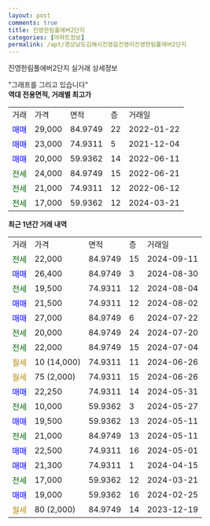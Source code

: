 ```yaml
---
layout: post
comments: true
title: 진영한림풀에버2단지
categories: [아파트정보]
permalink: /apt/경상남도김해시진영읍진영리진영한림풀에버2단지
---
```


진영한림풀에버2단지 실거래 상세정보

<script type="text/javascript">
  google.charts.load('current', {'packages':['line', 'corechart']});
  google.charts.setOnLoadCallback(drawChart);

  function drawChart() {
    var data = new google.visualization.DataTable();
    data.addColumn('date', '거래일');
    data.addColumn('number', "매매");
    data.addColumn('number', "전세");
    data.addColumn('number', "전매");

    data.addRows([[new Date(Date.parse("2024-09-11")), null, 22000, null], [new Date(Date.parse("2024-08-30")), 26400, null, null], [new Date(Date.parse("2024-08-04")), null, 19500, null], [new Date(Date.parse("2024-08-02")), 21500, null, null], [new Date(Date.parse("2024-07-22")), 27000, null, null], [new Date(Date.parse("2024-07-20")), null, 20000, null], [new Date(Date.parse("2024-07-04")), null, 22000, null], [new Date(Date.parse("2024-06-26")), null, null, null], [new Date(Date.parse("2024-06-26")), null, null, null], [new Date(Date.parse("2024-05-31")), 22250, null, null], [new Date(Date.parse("2024-05-27")), null, 10000, null], [new Date(Date.parse("2024-05-11")), 19500, null, null], [new Date(Date.parse("2024-05-11")), null, 21000, null], [new Date(Date.parse("2024-05-01")), 22500, null, null], [new Date(Date.parse("2024-04-15")), 21300, null, null], [new Date(Date.parse("2024-03-21")), null, 17000, null], [new Date(Date.parse("2024-02-25")), 19000, null, null], [new Date(Date.parse("2023-12-19")), null, null, null]]);

    var options = {
      hAxis: {
        format: 'yyyy/MM/dd'
      },    
      lineWidth: 0,
      pointsVisible: true,    
      title: '최근 1년간 유형별 실거래가 분포',
      legend: { position: 'bottom' }
    };

    var formatter = new google.visualization.NumberFormat({pattern:'###,###'} );
    formatter.format(data, 1);
    formatter.format(data, 2);
    
    setTimeout(function() {
        var chart = new google.visualization.LineChart(document.getElementById('columnchart_material'));
        chart.draw(data, (options));
        document.getElementById('loading').style.display = 'none';
    }, 200);
  }
</script>


<div id="loading" style="z-index:20; display: block; margin-left: 0px">"그래프를 그리고 있습니다"</div>
<div id="columnchart_material" style="width: 95%; margin-left: 0px; display: block"></div>
<!-- contents start -->
<b>역대 전용면적, 거래별 최고가</b>
<table class="sortable">
    <tr>
      <td>거래</td>
      <td>가격</td>
      <td>면적</td>
      <td>층</td>
      <td>거래일</td>
    </tr>
        <tr>
          <td><a style="color: blue">매매</a></td>
          <td>29,000</td>
          <td>84.9749</td>
          <td>22</td>
          <td>2022-01-22</td>
        </tr>            <tr>
          <td><a style="color: blue">매매</a></td>
          <td>23,000</td>
          <td>74.9311</td>
          <td>5</td>
          <td>2021-12-04</td>
        </tr>            <tr>
          <td><a style="color: blue">매매</a></td>
          <td>20,000</td>
          <td>59.9362</td>
          <td>14</td>
          <td>2022-06-11</td>
        </tr>        
        <tr>
              <td><a style="color: darkgreen">전세</a></td>
              <td>24,000</td>
              <td>84.9749</td>
              <td>15</td>
              <td>2022-06-21</td>
            </tr>            <tr>
              <td><a style="color: darkgreen">전세</a></td>
              <td>21,000</td>
              <td>74.9311</td>
              <td>12</td>
              <td>2022-06-12</td>
            </tr>            <tr>
              <td><a style="color: darkgreen">전세</a></td>
              <td>17,000</td>
              <td>59.9362</td>
              <td>12</td>
              <td>2024-03-21</td>
            </tr>        
    
</table>

<b>최근 1년간 거래 내역</b>

<table class="sortable">
    <tr>
      <td>거래</td>
      <td>가격</td>
      <td>면적</td>
      <td>층</td>
      <td>거래일</td>
    </tr>
    <tr>
      <td><a style="color: darkgreen">전세</a></td>
      <td>22,000</td>
      <td>84.9749</td>
      <td>15</td>
      <td>2024-09-11</td>
    </tr>          <tr>
      <td><a style="color: blue">매매</a></td>
      <td>26,400</td>
      <td>84.9749</td>
      <td>3</td>
      <td>2024-08-30</td>
    </tr>          <tr>
      <td><a style="color: darkgreen">전세</a></td>
      <td>19,500</td>
      <td>74.9311</td>
      <td>12</td>
      <td>2024-08-04</td>
    </tr>          <tr>
      <td><a style="color: blue">매매</a></td>
      <td>21,500</td>
      <td>74.9311</td>
      <td>12</td>
      <td>2024-08-02</td>
    </tr>          <tr>
      <td><a style="color: blue">매매</a></td>
      <td>27,000</td>
      <td>84.9749</td>
      <td>6</td>
      <td>2024-07-22</td>
    </tr>          <tr>
      <td><a style="color: darkgreen">전세</a></td>
      <td>20,000</td>
      <td>84.9749</td>
      <td>24</td>
      <td>2024-07-20</td>
    </tr>          <tr>
      <td><a style="color: darkgreen">전세</a></td>
      <td>22,000</td>
      <td>84.9749</td>
      <td>15</td>
      <td>2024-07-04</td>
    </tr>          <tr>
      <td><a style="color: darkgoldenrod">월세</a></td>
      <td>10 (14,000)</td>
      <td>74.9311</td>
      <td>11</td>
      <td>2024-06-26</td>
    </tr>          <tr>
      <td><a style="color: darkgoldenrod">월세</a></td>
      <td>75 (2,000)</td>
      <td>74.9311</td>
      <td>15</td>
      <td>2024-06-26</td>
    </tr>          <tr>
      <td><a style="color: blue">매매</a></td>
      <td>22,250</td>
      <td>74.9311</td>
      <td>14</td>
      <td>2024-05-31</td>
    </tr>          <tr>
      <td><a style="color: darkgreen">전세</a></td>
      <td>10,000</td>
      <td>59.9362</td>
      <td>3</td>
      <td>2024-05-27</td>
    </tr>          <tr>
      <td><a style="color: blue">매매</a></td>
      <td>19,500</td>
      <td>59.9362</td>
      <td>13</td>
      <td>2024-05-11</td>
    </tr>          <tr>
      <td><a style="color: darkgreen">전세</a></td>
      <td>21,000</td>
      <td>84.9749</td>
      <td>13</td>
      <td>2024-05-11</td>
    </tr>          <tr>
      <td><a style="color: blue">매매</a></td>
      <td>22,500</td>
      <td>74.9311</td>
      <td>16</td>
      <td>2024-05-01</td>
    </tr>          <tr>
      <td><a style="color: blue">매매</a></td>
      <td>21,300</td>
      <td>74.9311</td>
      <td>1</td>
      <td>2024-04-15</td>
    </tr>          <tr>
      <td><a style="color: darkgreen">전세</a></td>
      <td>17,000</td>
      <td>59.9362</td>
      <td>12</td>
      <td>2024-03-21</td>
    </tr>          <tr>
      <td><a style="color: blue">매매</a></td>
      <td>19,000</td>
      <td>59.9362</td>
      <td>16</td>
      <td>2024-02-25</td>
    </tr>          <tr>
      <td><a style="color: darkgoldenrod">월세</a></td>
      <td>80 (2,000)</td>
      <td>84.9749</td>
      <td>14</td>
      <td>2023-12-19</td>
    </tr>      </table>
<!-- contents end -->    

